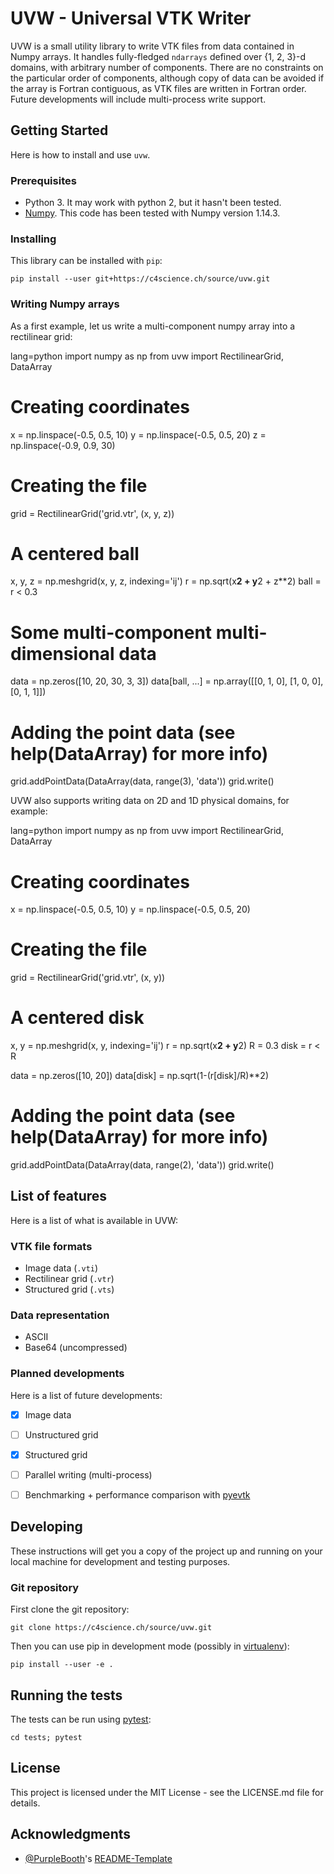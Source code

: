 UVW - Universal VTK Writer
==========================

UVW is a small utility library to write VTK files from data contained in Numpy arrays. It handles fully-fledged `ndarrays` defined over {1, 2, 3}-d domains, with arbitrary number of components. There are no constraints on the particular order of components, although copy of data can be avoided if the array is Fortran contiguous, as VTK files are written in Fortran order. Future developments will include multi-process write support.

## Getting Started

Here is how to install and use `uvw`.

### Prerequisites

* Python 3. It may work with python 2, but it hasn't been tested.
* [Numpy](http://www.numpy.org/). This code has been tested with Numpy version 1.14.3.

### Installing

This library can be installed with `pip`:

```
pip install --user git+https://c4science.ch/source/uvw.git
```

### Writing Numpy arrays

As a first example, let us write a multi-component numpy array into a rectilinear grid:

  lang=python
  import numpy as np
  from uvw import RectilinearGrid, DataArray
  
  # Creating coordinates
  x = np.linspace(-0.5, 0.5, 10)
  y = np.linspace(-0.5, 0.5, 20)
  z = np.linspace(-0.9, 0.9, 30)
  
  # Creating the file
  grid = RectilinearGrid('grid.vtr', (x, y, z))
  
  # A centered ball
  x, y, z = np.meshgrid(x, y, z, indexing='ij')
  r = np.sqrt(x**2 + y**2 + z**2)
  ball = r < 0.3
  
  # Some multi-component multi-dimensional data
  data = np.zeros([10, 20, 30, 3, 3])
  data[ball, ...] = np.array([[0, 1, 0],
                              [1, 0, 0],
                              [0, 1, 1]])
  
  
  # Adding the point data (see help(DataArray) for more info)
  grid.addPointData(DataArray(data, range(3), 'data'))
  grid.write()

UVW also supports writing data on 2D and 1D physical domains, for example:

  lang=python
  import numpy as np
  from uvw import RectilinearGrid, DataArray
  
  # Creating coordinates
  x = np.linspace(-0.5, 0.5, 10)
  y = np.linspace(-0.5, 0.5, 20)
  
  # Creating the file
  grid = RectilinearGrid('grid.vtr', (x, y))
  
  # A centered disk
  x, y = np.meshgrid(x, y, indexing='ij')
  r = np.sqrt(x**2 + y**2)
  R = 0.3
  disk = r < R
  
  data = np.zeros([10, 20])
  data[disk] = np.sqrt(1-(r[disk]/R)**2)
  
  # Adding the point data (see help(DataArray) for more info)
  grid.addPointData(DataArray(data, range(2), 'data'))
  grid.write()


## List of features

Here is a list of what is available in UVW:

### VTK file formats

- Image data (`.vti`)
- Rectilinear grid (`.vtr`)
- Structured grid (`.vts`)

### Data representation

- ASCII
- Base64 (uncompressed)

### Planned developments

Here is a list of future developments:

- [x] Image data
- [ ] Unstructured grid
- [x] Structured grid
- [ ] Parallel writing (multi-process)
- [ ] Benchmarking + performance comparison with [pyevtk](https://bitbucket.org/pauloh/pyevtk)


## Developing

These instructions will get you a copy of the project up and running on your local machine for development and testing purposes.

### Git repository

First clone the git repository:

```
git clone https://c4science.ch/source/uvw.git
```

Then you can use pip in development mode (possibly in [virtualenv](https://virtualenv.pypa.io/en/stable/)):

```
pip install --user -e .
```

## Running the tests

The tests can be run using [pytest](https://docs.pytest.org/en/latest/):

```
cd tests; pytest
```

## License

This project is licensed under the MIT License - see the LICENSE.md file for details.

## Acknowledgments

* [@PurpleBooth](https://github.com/PurpleBooth)'s [README-Template](https://gist.github.com/PurpleBooth/109311bb0361f32d87a2)
